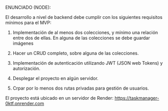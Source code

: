 ENUNCIADO (NODE):

El desarrollo a nivel de backend debe cumplir con los siguientes requisitos mínimos para el MVP:

1. Implementación de al menos dos colecciones, y mínimo una relación entre dos de ellas. En alguna de las colecciones se debe guardar imágenes

2. Hacer un CRUD completo, sobre alguna de las colecciones.

3. Implementación de autenticación utilizando JWT (JSON web Tokens) y autorización.

4. Desplegar el proyecto en algún servidor.

5. Crpar por lo menos dos rutas privadas para gestión de usuarios.

El proyecto está ubicado en un servidor de Render:
https://taskmanager-0ktf.onrender.com
